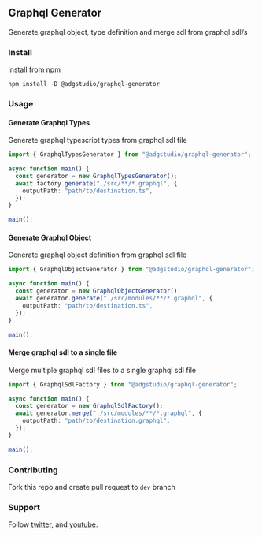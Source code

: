 ## Graphql Generator

Generate graphql object, type definition and merge sdl from graphql sdl/s

### Install

install from npm

```
npm install -D @adgstudio/graphql-generator
```

### Usage

#### Generate Graphql Types

Generate graphql typescript types from graphql sdl file

```typescript
import { GraphqlTypesGenerator } from "@adgstudio/graphql-generator";

async function main() {
  const generator = new GraphqlTypesGenerator();
  await factory.generate("./src/**/*.graphql", {
    outputPath: "path/to/destination.ts",
  });
}

main();
```

#### Generate Graphql Object

Generate graphql object definition from graphql sdl file

```typescript
import { GraphqlObjectGenerator } from "@adgstudio/graphql-generator";

async function main() {
  const generator = new GraphqlObjectGenerator();
  await generator.generate("./src/modules/**/*.graphql", {
    outputPath: "path/to/destination.ts",
  });
}

main();
```

#### Merge graphql sdl to a single file

Merge multiple graphql sdl files to a single graphql sdl file

```typescript
import { GraphqlSdlFactory } from "@adgstudio/graphql-generator";

async function main() {
  const generator = new GraphqlSdlFactory();
  await generator.merge("./src/modules/**/*.graphql", {
    outputPath: "path/to/destination.graphql",
  });
}

main();
```

### Contributing

Fork this repo and create pull request to `dev` branch

### Support

Follow [twitter](https://twitter.com/itsabdulghani), and [youtube](https://www.youtube.com/abdulghani0).
